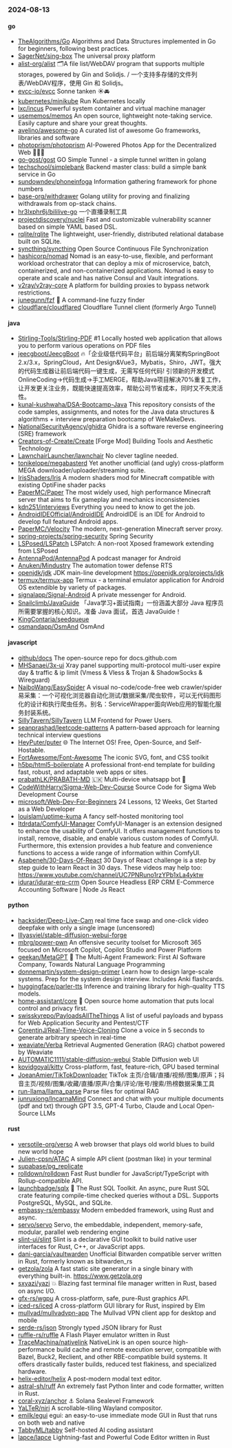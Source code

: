 ### 2024-08-13

#### go
* [TheAlgorithms/Go](https://github.com/TheAlgorithms/Go) Algorithms and Data Structures implemented in Go for beginners, following best practices.
* [SagerNet/sing-box](https://github.com/SagerNet/sing-box) The universal proxy platform
* [alist-org/alist](https://github.com/alist-org/alist) 🗂️A file list/WebDAV program that supports multiple storages, powered by Gin and Solidjs. / 一个支持多存储的文件列表/WebDAV程序，使用 Gin 和 Solidjs。
* [evcc-io/evcc](https://github.com/evcc-io/evcc) Sonne tanken ☀️🚘
* [kubernetes/minikube](https://github.com/kubernetes/minikube) Run Kubernetes locally
* [lxc/incus](https://github.com/lxc/incus) Powerful system container and virtual machine manager
* [usememos/memos](https://github.com/usememos/memos) An open source, lightweight note-taking service. Easily capture and share your great thoughts.
* [avelino/awesome-go](https://github.com/avelino/awesome-go) A curated list of awesome Go frameworks, libraries and software
* [photoprism/photoprism](https://github.com/photoprism/photoprism) AI-Powered Photos App for the Decentralized Web 🌈💎✨
* [go-gost/gost](https://github.com/go-gost/gost) GO Simple Tunnel - a simple tunnel written in golang
* [techschool/simplebank](https://github.com/techschool/simplebank) Backend master class: build a simple bank service in Go
* [sundowndev/phoneinfoga](https://github.com/sundowndev/phoneinfoga) Information gathering framework for phone numbers
* [base-org/withdrawer](https://github.com/base-org/withdrawer) Golang utility for proving and finalizing withdrawals from op-stack chains.
* [hr3lxphr6j/bililive-go](https://github.com/hr3lxphr6j/bililive-go) 一个直播录制工具
* [projectdiscovery/nuclei](https://github.com/projectdiscovery/nuclei) Fast and customizable vulnerability scanner based on simple YAML based DSL.
* [rqlite/rqlite](https://github.com/rqlite/rqlite) The lightweight, user-friendly, distributed relational database built on SQLite.
* [syncthing/syncthing](https://github.com/syncthing/syncthing) Open Source Continuous File Synchronization
* [hashicorp/nomad](https://github.com/hashicorp/nomad) Nomad is an easy-to-use, flexible, and performant workload orchestrator that can deploy a mix of microservice, batch, containerized, and non-containerized applications. Nomad is easy to operate and scale and has native Consul and Vault integrations.
* [v2ray/v2ray-core](https://github.com/v2ray/v2ray-core) A platform for building proxies to bypass network restrictions.
* [junegunn/fzf](https://github.com/junegunn/fzf) 🌸 A command-line fuzzy finder
* [cloudflare/cloudflared](https://github.com/cloudflare/cloudflared) Cloudflare Tunnel client (formerly Argo Tunnel)

#### java
* [Stirling-Tools/Stirling-PDF](https://github.com/Stirling-Tools/Stirling-PDF) #1 Locally hosted web application that allows you to perform various operations on PDF files
* [jeecgboot/JeecgBoot](https://github.com/jeecgboot/JeecgBoot) 🔥「企业级低代码平台」前后端分离架构SpringBoot 2.x/3.x，SpringCloud，Ant Design&Vue3，Mybatis，Shiro，JWT。强大的代码生成器让前后端代码一键生成，无需写任何代码! 引领新的开发模式OnlineCoding->代码生成->手工MERGE，帮助Java项目解决70%重复工作，让开发更关注业务，既能快速提高效率，帮助公司节省成本，同时又不失灵活性。
* [kunal-kushwaha/DSA-Bootcamp-Java](https://github.com/kunal-kushwaha/DSA-Bootcamp-Java) This repository consists of the code samples, assignments, and notes for the Java data structures & algorithms + interview preparation bootcamp of WeMakeDevs.
* [NationalSecurityAgency/ghidra](https://github.com/NationalSecurityAgency/ghidra) Ghidra is a software reverse engineering (SRE) framework
* [Creators-of-Create/Create](https://github.com/Creators-of-Create/Create) [Forge Mod] Building Tools and Aesthetic Technology
* [LawnchairLauncher/lawnchair](https://github.com/LawnchairLauncher/lawnchair) No clever tagline needed.
* [tonikelope/megabasterd](https://github.com/tonikelope/megabasterd) Yet another unofficial (and ugly) cross-platform MEGA downloader/uploader/streaming suite.
* [IrisShaders/Iris](https://github.com/IrisShaders/Iris) A modern shaders mod for Minecraft compatible with existing OptiFine shader packs
* [PaperMC/Paper](https://github.com/PaperMC/Paper) The most widely used, high performance Minecraft server that aims to fix gameplay and mechanics inconsistencies
* [kdn251/interviews](https://github.com/kdn251/interviews) Everything you need to know to get the job.
* [AndroidIDEOfficial/AndroidIDE](https://github.com/AndroidIDEOfficial/AndroidIDE) AndroidIDE is an IDE for Android to develop full featured Android apps.
* [PaperMC/Velocity](https://github.com/PaperMC/Velocity) The modern, next-generation Minecraft server proxy.
* [spring-projects/spring-security](https://github.com/spring-projects/spring-security) Spring Security
* [LSPosed/LSPatch](https://github.com/LSPosed/LSPatch) LSPatch: A non-root Xposed framework extending from LSPosed
* [AntennaPod/AntennaPod](https://github.com/AntennaPod/AntennaPod) A podcast manager for Android
* [Anuken/Mindustry](https://github.com/Anuken/Mindustry) The automation tower defense RTS
* [openjdk/jdk](https://github.com/openjdk/jdk) JDK main-line development https://openjdk.org/projects/jdk
* [termux/termux-app](https://github.com/termux/termux-app) Termux - a terminal emulator application for Android OS extendible by variety of packages.
* [signalapp/Signal-Android](https://github.com/signalapp/Signal-Android) A private messenger for Android.
* [Snailclimb/JavaGuide](https://github.com/Snailclimb/JavaGuide) 「Java学习+面试指南」一份涵盖大部分 Java 程序员所需要掌握的核心知识。准备 Java 面试，首选 JavaGuide！
* [KingContaria/seedqueue](https://github.com/KingContaria/seedqueue)
* [osmandapp/OsmAnd](https://github.com/osmandapp/OsmAnd) OsmAnd

#### javascript
* [github/docs](https://github.com/github/docs) The open-source repo for docs.github.com
* [MHSanaei/3x-ui](https://github.com/MHSanaei/3x-ui) Xray panel supporting multi-protocol multi-user expire day & traffic & ip limit (Vmess & Vless & Trojan & ShadowSocks & Wireguard)
* [NaiboWang/EasySpider](https://github.com/NaiboWang/EasySpider) A visual no-code/code-free web crawler/spider易采集：一个可视化浏览器自动化测试/数据采集/爬虫软件，可以无代码图形化的设计和执行爬虫任务。别名：ServiceWrapper面向Web应用的智能化服务封装系统。
* [SillyTavern/SillyTavern](https://github.com/SillyTavern/SillyTavern) LLM Frontend for Power Users.
* [seanprashad/leetcode-patterns](https://github.com/seanprashad/leetcode-patterns) A pattern-based approach for learning technical interview questions
* [HeyPuter/puter](https://github.com/HeyPuter/puter) 🌐 The Internet OS! Free, Open-Source, and Self-Hostable.
* [FortAwesome/Font-Awesome](https://github.com/FortAwesome/Font-Awesome) The iconic SVG, font, and CSS toolkit
* [h5bp/html5-boilerplate](https://github.com/h5bp/html5-boilerplate) A professional front-end template for building fast, robust, and adaptable web apps or sites.
* [prabathLK/PRABATH-MD](https://github.com/prabathLK/PRABATH-MD) 🇱🇰 Multi-device whatsapp bot 🎉
* [CodeWithHarry/Sigma-Web-Dev-Course](https://github.com/CodeWithHarry/Sigma-Web-Dev-Course) Source Code for Sigma Web Development Course
* [microsoft/Web-Dev-For-Beginners](https://github.com/microsoft/Web-Dev-For-Beginners) 24 Lessons, 12 Weeks, Get Started as a Web Developer
* [louislam/uptime-kuma](https://github.com/louislam/uptime-kuma) A fancy self-hosted monitoring tool
* [ltdrdata/ComfyUI-Manager](https://github.com/ltdrdata/ComfyUI-Manager) ComfyUI-Manager is an extension designed to enhance the usability of ComfyUI. It offers management functions to install, remove, disable, and enable various custom nodes of ComfyUI. Furthermore, this extension provides a hub feature and convenience functions to access a wide range of information within ComfyUI.
* [Asabeneh/30-Days-Of-React](https://github.com/Asabeneh/30-Days-Of-React) 30 Days of React challenge is a step by step guide to learn React in 30 days. These videos may help too: https://www.youtube.com/channel/UC7PNRuno1rzYPb1xLa4yktw
* [idurar/idurar-erp-crm](https://github.com/idurar/idurar-erp-crm) Open Source Headless ERP CRM E-Commerce Accounting Software | Node Js React

#### python
* [hacksider/Deep-Live-Cam](https://github.com/hacksider/Deep-Live-Cam) real time face swap and one-click video deepfake with only a single image (uncensored)
* [lllyasviel/stable-diffusion-webui-forge](https://github.com/lllyasviel/stable-diffusion-webui-forge)
* [mbrg/power-pwn](https://github.com/mbrg/power-pwn) An offensive security toolset for Microsoft 365 focused on Microsoft Copilot, Copilot Studio and Power Platform
* [geekan/MetaGPT](https://github.com/geekan/MetaGPT) 🌟 The Multi-Agent Framework: First AI Software Company, Towards Natural Language Programming
* [donnemartin/system-design-primer](https://github.com/donnemartin/system-design-primer) Learn how to design large-scale systems. Prep for the system design interview. Includes Anki flashcards.
* [huggingface/parler-tts](https://github.com/huggingface/parler-tts) Inference and training library for high-quality TTS models.
* [home-assistant/core](https://github.com/home-assistant/core) 🏡 Open source home automation that puts local control and privacy first.
* [swisskyrepo/PayloadsAllTheThings](https://github.com/swisskyrepo/PayloadsAllTheThings) A list of useful payloads and bypass for Web Application Security and Pentest/CTF
* [CorentinJ/Real-Time-Voice-Cloning](https://github.com/CorentinJ/Real-Time-Voice-Cloning) Clone a voice in 5 seconds to generate arbitrary speech in real-time
* [weaviate/Verba](https://github.com/weaviate/Verba) Retrieval Augmented Generation (RAG) chatbot powered by Weaviate
* [AUTOMATIC1111/stable-diffusion-webui](https://github.com/AUTOMATIC1111/stable-diffusion-webui) Stable Diffusion web UI
* [kovidgoyal/kitty](https://github.com/kovidgoyal/kitty) Cross-platform, fast, feature-rich, GPU based terminal
* [JoeanAmier/TikTokDownloader](https://github.com/JoeanAmier/TikTokDownloader) TikTok 主页/合辑/直播/视频/图集/原声；抖音主页/视频/图集/收藏/直播/原声/合集/评论/账号/搜索/热榜数据采集工具
* [run-llama/llama_parse](https://github.com/run-llama/llama_parse) Parse files for optimal RAG
* [junruxiong/IncarnaMind](https://github.com/junruxiong/IncarnaMind) Connect and chat with your multiple documents (pdf and txt) through GPT 3.5, GPT-4 Turbo, Claude and Local Open-Source LLMs

#### rust
* [versotile-org/verso](https://github.com/versotile-org/verso) A web browser that plays old world blues to build new world hope
* [Julien-cpsn/ATAC](https://github.com/Julien-cpsn/ATAC) A simple API client (postman like) in your terminal
* [supabase/pg_replicate](https://github.com/supabase/pg_replicate)
* [rolldown/rolldown](https://github.com/rolldown/rolldown) Fast Rust bundler for JavaScript/TypeScript with Rollup-compatible API.
* [launchbadge/sqlx](https://github.com/launchbadge/sqlx) 🧰 The Rust SQL Toolkit. An async, pure Rust SQL crate featuring compile-time checked queries without a DSL. Supports PostgreSQL, MySQL, and SQLite.
* [embassy-rs/embassy](https://github.com/embassy-rs/embassy) Modern embedded framework, using Rust and async.
* [servo/servo](https://github.com/servo/servo) Servo, the embeddable, independent, memory-safe, modular, parallel web rendering engine
* [slint-ui/slint](https://github.com/slint-ui/slint) Slint is a declarative GUI toolkit to build native user interfaces for Rust, C++, or JavaScript apps.
* [dani-garcia/vaultwarden](https://github.com/dani-garcia/vaultwarden) Unofficial Bitwarden compatible server written in Rust, formerly known as bitwarden_rs
* [getzola/zola](https://github.com/getzola/zola) A fast static site generator in a single binary with everything built-in. https://www.getzola.org
* [sxyazi/yazi](https://github.com/sxyazi/yazi) 💥 Blazing fast terminal file manager written in Rust, based on async I/O.
* [gfx-rs/wgpu](https://github.com/gfx-rs/wgpu) A cross-platform, safe, pure-Rust graphics API.
* [iced-rs/iced](https://github.com/iced-rs/iced) A cross-platform GUI library for Rust, inspired by Elm
* [mullvad/mullvadvpn-app](https://github.com/mullvad/mullvadvpn-app) The Mullvad VPN client app for desktop and mobile
* [serde-rs/json](https://github.com/serde-rs/json) Strongly typed JSON library for Rust
* [ruffle-rs/ruffle](https://github.com/ruffle-rs/ruffle) A Flash Player emulator written in Rust
* [TraceMachina/nativelink](https://github.com/TraceMachina/nativelink) NativeLink is an open source high-performance build cache and remote execution server, compatible with Bazel, Buck2, Reclient, and other RBE-compatible build systems. It offers drastically faster builds, reduced test flakiness, and specialized hardware.
* [helix-editor/helix](https://github.com/helix-editor/helix) A post-modern modal text editor.
* [astral-sh/ruff](https://github.com/astral-sh/ruff) An extremely fast Python linter and code formatter, written in Rust.
* [coral-xyz/anchor](https://github.com/coral-xyz/anchor) ⚓ Solana Sealevel Framework
* [YaLTeR/niri](https://github.com/YaLTeR/niri) A scrollable-tiling Wayland compositor.
* [emilk/egui](https://github.com/emilk/egui) egui: an easy-to-use immediate mode GUI in Rust that runs on both web and native
* [TabbyML/tabby](https://github.com/TabbyML/tabby) Self-hosted AI coding assistant
* [lapce/lapce](https://github.com/lapce/lapce) Lightning-fast and Powerful Code Editor written in Rust
